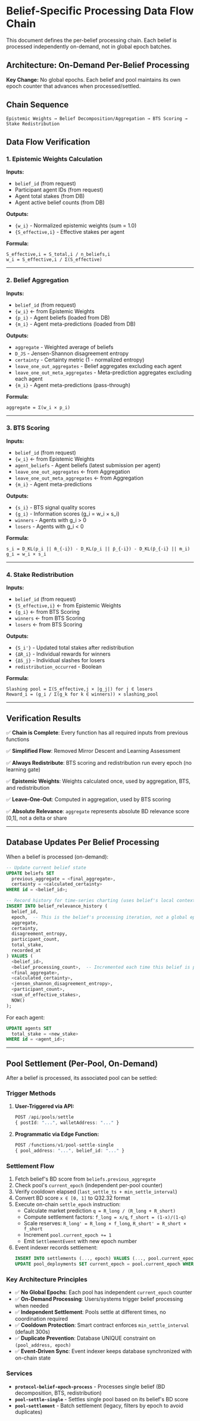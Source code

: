 # Belief-Specific Processing Data Flow Chain

This document defines the per-belief processing chain. Each belief is processed independently on-demand, not in global epoch batches.

## Architecture: On-Demand Per-Belief Processing

**Key Change:** No global epochs. Each belief and pool maintains its own epoch counter that advances when processed/settled.

## Chain Sequence

```
Epistemic Weights → Belief Decomposition/Aggregation → BTS Scoring → Stake Redistribution
```

## Data Flow Verification

### 1. Epistemic Weights Calculation

**Inputs:**
- `belief_id` (from request)
- Participant agent IDs (from request)
- Agent total stakes (from DB)
- Agent active belief counts (from DB)

**Outputs:**
- `{w_i}` - Normalized epistemic weights (sum = 1.0)
- `{S_effective,i}` - Effective stakes per agent

**Formula:**
```
S_effective,i = S_total,i / n_beliefs,i
w_i = S_effective,i / Σ(S_effective)
```

---

### 2. Belief Aggregation

**Inputs:**
- `belief_id` (from request)
- `{w_i}` ← from Epistemic Weights
- `{p_i}` - Agent beliefs (loaded from DB)
- `{m_i}` - Agent meta-predictions (loaded from DB)

**Outputs:**
- `aggregate` - Weighted average of beliefs
- `D_JS` - Jensen-Shannon disagreement entropy
- `certainty` - Certainty metric (1 - normalized entropy)
- `leave_one_out_aggregates` - Belief aggregates excluding each agent
- `leave_one_out_meta_aggregates` - Meta-prediction aggregates excluding each agent
- `{m_i}` - Agent meta-predictions (pass-through)

**Formula:**
```
aggregate = Σ(w_i × p_i)
```

---

### 3. BTS Scoring

**Inputs:**
- `belief_id` (from request)
- `{w_i}` ← from Epistemic Weights
- `agent_beliefs` - Agent beliefs (latest submission per agent)
- `leave_one_out_aggregates` ← from Aggregation
- `leave_one_out_meta_aggregates` ← from Aggregation
- `{m_i}` - Agent meta-predictions

**Outputs:**
- `{s_i}` - BTS signal quality scores
- `{g_i}` - Information scores (g_i = w_i × s_i)
- `winners` - Agents with g_i > 0
- `losers` - Agents with g_i < 0

**Formula:**
```
s_i = D_KL(p_i || m̄_{-i}) - D_KL(p_i || p̄_{-i}) - D_KL(p̄_{-i} || m_i)
g_i = w_i × s_i
```

---

### 4. Stake Redistribution

**Inputs:**
- `belief_id` (from request)
- `{S_effective,i}` ← from Epistemic Weights
- `{g_i}` ← from BTS Scoring
- `winners` ← from BTS Scoring
- `losers` ← from BTS Scoring

**Outputs:**
- `{S_i'}` - Updated total stakes after redistribution
- `{ΔR_i}` - Individual rewards for winners
- `{ΔS_j}` - Individual slashes for losers
- `redistribution_occurred` - Boolean

**Formula:**
```
Slashing pool = Σ(S_effective,j × |g_j|) for j ∈ losers
Reward_i = (g_i / Σ(g_k for k ∈ winners)) × slashing_pool
```

---

## Verification Results

✅ **Chain is Complete**: Every function has all required inputs from previous functions

✅ **Simplified Flow**: Removed Mirror Descent and Learning Assessment

✅ **Always Redistribute**: BTS scoring and redistribution run every epoch (no learning gate)

✅ **Epistemic Weights**: Weights calculated once, used by aggregation, BTS, and redistribution

✅ **Leave-One-Out**: Computed in aggregation, used by BTS scoring

✅ **Absolute Relevance**: `aggregate` represents absolute BD relevance score [0,1], not a delta or share

---

## Database Updates Per Belief Processing

When a belief is processed (on-demand):

```sql
-- Update current belief state
UPDATE beliefs SET
  previous_aggregate = <final_aggregate>,
  certainty = <calculated_certainty>
WHERE id = <belief_id>;

-- Record history for time-series charting (uses belief's local context)
INSERT INTO belief_relevance_history (
  belief_id,
  epoch,  -- This is the belief's processing iteration, not a global epoch
  aggregate,
  certainty,
  disagreement_entropy,
  participant_count,
  total_stake,
  recorded_at
) VALUES (
  <belief_id>,
  <belief_processing_count>,  -- Incremented each time this belief is processed
  <final_aggregate>,
  <calculated_certainty>,
  <jensen_shannon_disagreement_entropy>,
  <participant_count>,
  <sum_of_effective_stakes>,
  NOW()
);
```

For each agent:
```sql
UPDATE agents SET
  total_stake = <new_stake>
WHERE id = <agent_id>;
```

---

## Pool Settlement (Per-Pool, On-Demand)

After a belief is processed, its associated pool can be settled:

### Trigger Methods

1. **User-Triggered via API:**
   ```typescript
   POST /api/pools/settle
   { postId: "...", walletAddress: "..." }
   ```

2. **Programmatic via Edge Function:**
   ```typescript
   POST /functions/v1/pool-settle-single
   { pool_address: "...", belief_id: "..." }
   ```

### Settlement Flow

1. Fetch belief's BD score from `beliefs.previous_aggregate`
2. Check pool's `current_epoch` (independent per-pool counter)
3. Verify cooldown elapsed (`last_settle_ts + min_settle_interval`)
4. Convert BD score `x ∈ [0, 1]` to Q32.32 format
5. Execute on-chain `settle_epoch` instruction:
   - Calculate market prediction `q = R_long / (R_long + R_short)`
   - Compute settlement factors: `f_long = x/q`, `f_short = (1-x)/(1-q)`
   - Scale reserves: `R_long' = R_long × f_long`, `R_short' = R_short × f_short`
   - Increment `pool.current_epoch += 1`
   - Emit `SettlementEvent` with new epoch number
6. Event indexer records settlement:
   ```sql
   INSERT INTO settlements (..., epoch) VALUES (..., pool.current_epoch);
   UPDATE pool_deployments SET current_epoch = pool.current_epoch WHERE ...;
   ```

### Key Architecture Principles

- ✅ **No Global Epochs**: Each pool has independent `current_epoch` counter
- ✅ **On-Demand Processing**: Users/systems trigger belief processing when needed
- ✅ **Independent Settlement**: Pools settle at different times, no coordination required
- ✅ **Cooldown Protection**: Smart contract enforces `min_settle_interval` (default 300s)
- ✅ **Duplicate Prevention**: Database UNIQUE constraint on `(pool_address, epoch)`
- ✅ **Event-Driven Sync**: Event indexer keeps database synchronized with on-chain state

### Services

- **`protocol-belief-epoch-process`** - Processes single belief (BD decomposition, BTS, redistribution)
- **`pool-settle-single`** - Settles single pool based on its belief's BD score
- **`pool-settlement`** - Batch settlement (legacy, filters by epoch to avoid duplicates)
